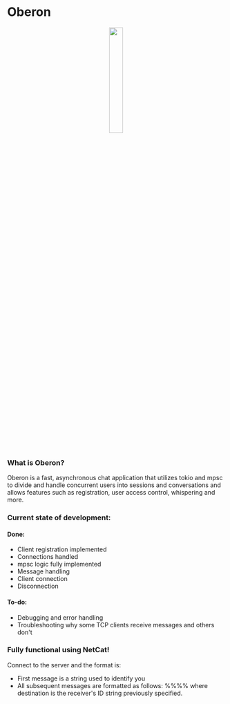 # Oberon

<div align="center">
<img src="https://github.com/aaronsouthcombe/oberon/assets/141771153/2cd02000-7873-4d18-a5c8-e8422b83bf01" style="width:25%;">
</div>

### What is Oberon?


Oberon is a fast, asynchronous chat application that utilizes tokio and mpsc to divide and handle concurrent users into sessions and conversations and allows features such as registration, user access control, whispering and more.

### Current state of development:

#### Done:
- Client registration implemented
- Connections handled
- mpsc logic fully implemented
- Message handling
- Client connection
- Disconnection
#### To-do:
- Debugging and error handling
- Troubleshooting why some TCP clients receive messages and others don't


### Fully functional using NetCat!
Connect to the server and the format is:
- First message is a string used to identify you
- All subsequent messages are formatted as follows: %%<destination>%%<message> where destination is the receiver's ID string previously specified.
